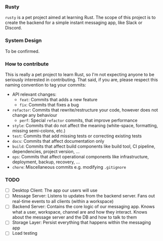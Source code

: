 ### Rusty 

`rusty` is a pet project aimed at learning Rust. The scope of this project is to create the backend for a simple instant messaging app, like Slack or Discord.

### System Design

To be confirmed.

### How to contribute

This is really a pet project to learn Rust, so I'm not expecting anyone to be seriously interested in contributing. That said, if you are, please respect this naming convention to tag your commits:

* API relevant changes:
    * `feat`: Commits that adds a new feature
    * `fix`: Commits that fixes a bug
* `refactor`: Commits that rewrite/restructure your code, however does not change any behaviour
    * `perf`: Special `refactor` commits, that improve performance
* `style`: Commits that do not affect the meaning (white-space, formatting, missing semi-colons, etc.)
* `test`: Commits that add missing tests or correcting existing tests
* `docs`: Commits that affect documentation only
* `build`: Commits that affect build components like build tool, CI pipeline, dependencies, project version, ...
* `ops`: Commits that affect operational components like infrastructure, deployment, backup, recovery, ...
* `chore`: Miscellaneous commits e.g. modifying `.gitignore`

### TODO

- [ ] Desktop Client: The app our users will use 
- [ ] Message Server: Listens to updates from the backend server. Fans out real-time events to all clients (within a workspace)
- [ ] Backend Server: Contains the core logic of our messaging app. Knows what a user, workspace, channel are and how they interact. Knows about the message server and the DB and how to talk to them
- [ ] Storage Layer: Persist everything that happens within the messaging app
- [ ] Load testing
